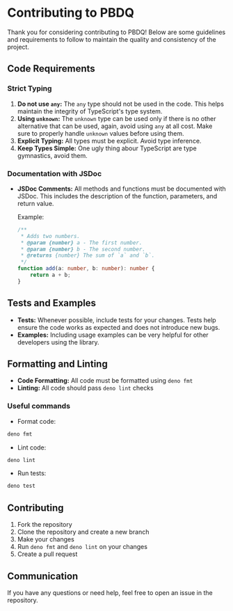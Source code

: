 # Contributing to PBDQ

Thank you for considering contributing to PBDQ! Below are some guidelines and
requirements to follow to maintain the quality and consistency of the project.

## Code Requirements

### Strict Typing

1. **Do not use `any`:** The `any` type should not be used in the code. This
   helps maintain the integrity of TypeScript's type system.
2. **Using `unknown`:** The `unknown` type can be used only if there is no other
   alternative that can be used, again, avoid using `any` at all cost. Make sure
   to properly handle `unknown` values before using them.
3. **Explicit Typing:** All types must be explicit. Avoid type inference.
4. **Keep Types Simple:** One ugly thing abour TypeScript are type gymnastics,
   avoid them.

### Documentation with JSDoc

- **JSDoc Comments:** All methods and functions must be documented with JSDoc.
  This includes the description of the function, parameters, and return value.

  Example:
  ```typescript
  /**
   * Adds two numbers.
   * @param {number} a - The first number.
   * @param {number} b - The second number.
   * @returns {number} The sum of `a` and `b`.
   */
  function add(a: number, b: number): number {
      return a + b;
  }
  ```

## Tests and Examples

- **Tests:** Whenever possible, include tests for your changes. Tests help
  ensure the code works as expected and does not introduce new bugs.
- **Examples:** Including usage examples can be very helpful for other
  developers using the library.

## Formatting and Linting

- **Code Formatting:** All code must be formatted using `deno fmt`
- **Linting:** All code should pass `deno lint` checks

### Useful commands

- Format code:

```bash
deno fmt
```

- Lint code:

```bash
deno lint
```

- Run tests:

```bash
deno test
```

## Contributing

1. Fork the repository
2. Clone the repository and create a new branch
3. Make your changes
4. Run `deno fmt` and `deno lint` on your changes
5. Create a pull request

## Communication

If you have any questions or need help, feel free to open an issue in the
repository.
